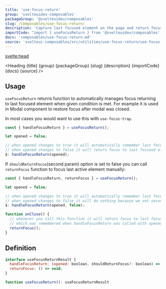 ```yaml
---
title: 'use-focus-return'
group: 'svelteuidev-composables'
packageGroup: '@svelteuidev/composables'
slug: /composables/use-focus-return/
description: 'Capture last focused element on the page and return focus to it once condition is met'
importCode: "import { useFocusReturn } from '@svelteuidev/composables';"
docs: 'composables/use-focus-return.md'
source: 'svelteui-composables/src/utilities/use-focus-return/use-focus-return.ts'
---
```


<script>
  import { Heading } from "$lib/components";
  import { base } from '$app/paths';
</script>

<svelte:head>
  <title>{title} - SvelteUI</title>
</svelte:head>

<Heading {title} {group} {packageGroup} {slug} {description} {importCode} {docs} {source} />

## Usage

`useFocusReturn` returns function to automatically manages focus returning to last focused element when given condition is met. For example it is used in Modal component to restore focus after modal was closed.

In most cases you would want to use this with `use-focus-trap`.
```js
const { handleFocusReturn } = useFocusReturn();

let opened = false;

// when opened changes to true it will automatically remember last focused element
// when opened changes to false it will return focus to last focused element before opening
$: handleFocusReturn(opened);
```

If `shouldReturnFocus`(second param) option is set to false you can call `returnFocus` function to focus last active element manually:
```js
const { handleFocusReturn, returnFocus } = useFocusReturn();

let opened = false;

// when opened changes to true it will automatically remember last focused element
// when opened changes to false it will do nothing because we set second param as false
$: handleFocusReturn(opened, false);

function onClose() {
  // whenever you call this function it will return focus to last focused element
  // which was remembered when handleFocusReturn was called with opened: true
  returnFocus();
}
```

## Definition

```js
interface useFocusReturnResult {
  handleFocusReturn: (opened: boolean, shouldReturnFocus?: boolean) => void;
  returnFocus: () => void;
}

function useFocusReturn(): useFocusReturnResult
```
